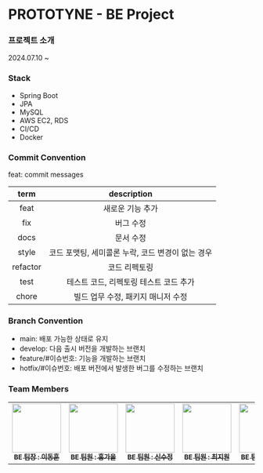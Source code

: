 # PROTOTYNE - BE Project
### 프로젝트 소개
2024.07.10 ~

### Stack
- Spring Boot
- JPA
- MySQL
- AWS EC2, RDS
- CI/CD
- Docker

### Commit Convention
feat: commit messages

| term | description|
|:------:|:---:|
| feat | 새로운 기능 추가|
| fix | 버그 수정|
| docs | 문서 수정|
| style | 코드 포맷팅, 세미콜론 누락, 코드 변경이 없는 경우|
| refactor | 코드 리펙토링|
| test | 테스트 코드, 리펙토링 테스트 코드 추가|
| chore | 빌드 업무 수정, 패키지 매니저 수정|

### Branch Convention
- main: 배포 가능한 상태로 유지
- develop: 다음 출시 버전을 개발하는 브랜치
- feature/#이슈번호: 기능을 개발하는 브랜치
- hotfix/#이슈번호: 배포 버전에서 발생한 버그를 수정하는 브랜치

### Team Members
<table>
  <tbody>
      <td align="center"><a href="https://github.com/PROMLEE"><img src="https://avatars.githubusercontent.com/u/80230701?v=4" width="100px;" alt=""/><br /><sub><b>BE 팀장 : 이동훈 </b></sub></a><br /></td>
      <td align="center"><a href="https://github.com/gaeul3303"><img src="https://avatars.githubusercontent.com/u/84903260?v=4" width="100px;" alt=""/><br /><sub><b>BE 팀원 : 홍가을 </b></sub></a><br /></td>
      <td align="center"><a href="https://github.com/chock-cho"><img src="https://avatars.githubusercontent.com/u/113707388?v=4" width="100px;" alt=""/><br /><sub><b>BE 팀원 : 신수정</b></sub></a><br /></td>
      <td align="center"><a href="https://github.com/jiwonnchoi"><img src="https://avatars.githubusercontent.com/u/126451052?v=4" width="100px;" alt=""/><br /><sub><b>BE 팀원 : 최지원</b></sub></a><br /></td>
		<td align="center"><a href="https://github.com/nimuy99"><img src="https://avatars.githubusercontent.com/u/156196338?v=4" width="100px;" alt=""/><br /><sub><b>BE 팀원 : 남유민</b></sub></a><br /></td>
  </tbody>
</table>